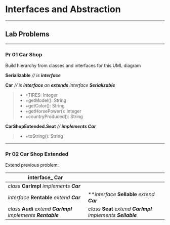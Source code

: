 # **Interfaces and Abstraction**
*********************************


## **Lab Problems**
-------------------


### **Pr 01 Car Shop**

Build hierarchy from classes and interfaces for this UML diagram

**Serializable** *// is __*interface*__*

**Car** *// is **interface** an **extends** interface **Serializable***

> - +TIRES: Integer
> - +getModel(): String
> - +getColor(): String
> - +getHorsePower(): Integer
> - +countryProduced(): String


**CarShopExtended.Seat** *// __*implements Car*__*

> - +toString(): String

************************************************************

### **Pr 02 Car Shop Extended**

Extend previous problem:

| **interface_ Car** | |
| --- |  --- |
| _class_ **CarImpl** _implements_ **_Car_** | |
| _interface_ **Rentable** _extend_ **_Car_** | **_interface_ **Sellable** _extend_ **_Car_** |
| _class_ **Audi** _extend_ **_CarImpl_** _implements_ **_Rentable_** | _class_ **Seat** _extend_ **_CarImpl_** _implements_ **_Sellable_** |



